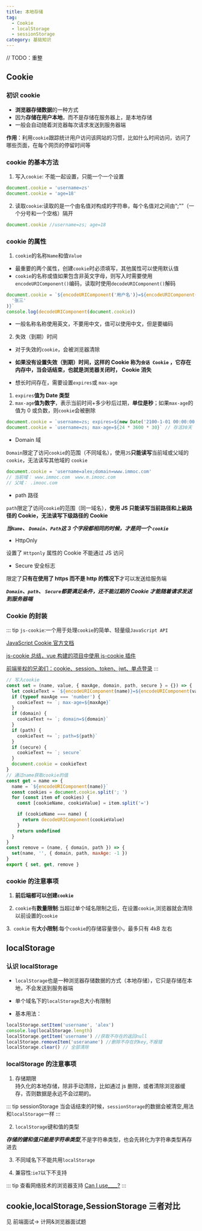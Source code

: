 ```yaml
---
title: 本地存储
tag:
  - Cookie
  - localStorage
  - sessionStorage
category: 基础知识
---
```


// TODO：重整

## Cookie

### 初识 cookie

- **浏览器存储数据**的一种方式
- 因为**存储在用户本地**，而不是存储在服务器上，是本地存储
- 一般会自动随着浏览器每次请求发送到服务器端

**作用**：利用`cookie`跟踪统计用户访问该网站的习惯，比如什么时间访问，访问了哪些页面，在每个网页的停留时间等

### cookie 的基本方法

1. 写入`cookie`: 不能一起设置，只能一个一个设置

```js
document.cookie = 'username=zs'
document.cookie = 'age=18'
```

2. 读取`cookie`:读取的是一个由名值对构成的字符串，每个名值对之间由“;"”（一个分号和一个空格）隔开

```js
document.cookie //username=zs; age=18
```

### cookie 的属性

1. `cookie`的名称`Name`和值`Value`

- 最重要的两个属性，创建`cookie`时必须填写，其他属性可以使用默认值
- `cookie`的名称或值如果包含非英文字母，则写入时需要使用 `encodeURIComponent()`编码，读取时使用`decodeURIComponent()`解码

```js
document.cookie = `${encodeURIComponent('用户名')}=${encodeURIComponent(
  '张三'
)}`
console.log(decodeURIComponent(document.cookie))
```

- 一般名称名称使用英文，不要用中文，值可以使用中文，但是要编码

2. 失效（到期）时间

- 对于失效的`cookie`，会被浏览器清除

- **如果没有设置失效（到期）时间，这样的 Cookie 称为`会话 Cookie` ，它存在内存中，当会话结束，也就是浏览器关闭时， Cookie 消失**

- 想长时间存在，需要设置`expires`或 `max-age`

1. `expires`**值为 Date 类型**
2. `max-age`**值为数字**，表示当前时间+多少秒后过期，**单位是秒**；如果`max-age`的值为 0 或负数，则`cookie`会被删除

```js
document.cookie = `username=zs; expires=${new Date('2100-1-01 00:00:00')}`
document.cookie = `username=zs; max-age=${24 * 3600 * 30}` // 存活30天
```

- Domain 域

`Domain`限定了访问`cookie`的范围（不同域名），使用`JS`**只能读写**当前域或父域的`cookie`，无法读写其他域的 `cookie`

```js
document.cookie = 'username=alex;domain=www.immoc.com'
// 当前域： www.immoc.com  www.m.imooc.com
// 父域： .imooc.com
```

- path 路径

`path`限定了访问`cookie`的范围（同一域名），**使用 JS 只能读写当前路径和上級路径的 Cookie，无法读写下级路径的 Cookie**

**_当`Name`、 `Domain`、`Path`这 3 个字段都相同的时候，才是同一个 `cookie`_**

- HttpOnly

设置了 `Httponly` 属性的 Cookie 不能通过 JS 访问

- Secure 安全标志

限定了**只有在使用了 https 而不是 http 的情况下**才可以发送给服务端

**_`Domain`、`path`、 `Secure`都要满足条件，还不能过期的 Cookie 才能随着请求发送到服务器端_**

### Cookie 的封装

::: tip `js-cookie`:一个用于处理`cookie`的简单、轻量级`JavaScript API`

[JavaScript Cookie 官方文档](https://www.npmjs.com/package/js-cookie)

[js-cookie 总结，vue 构建的项目中使用 js-cookie 插件](https://juejin.cn/post/6844904052510162952)

[前端鉴权的兄弟们：cookie、session、token、jwt、单点登录](https://juejin.cn/post/6898630134530752520)
:::

```js
// 写入cookie
const set = (name, value, { maxAge, domain, path, secure } = {}) => {
  let cookieText = `${encodeURIComponent(name)}=${encodeURIComponent(value)}`
  if (typeof maxAge === 'number') {
    cookieText += `; max-age=${maxAge}`
  }
  if (domain) {
    cookieText += `; domain=${domain}`
  }
  if (path) {
    cookieText += `; path=${path}`
  }
  if (secure) {
    cookieText += `; secure`
  }
  document.cookie = cookieText
}
// 通过name获取cookie的值
const get = name => {
  name = `${encodeURIComponent(name)}`
  const cookies = document.cookie.split('; ')
  for (const item of cookies) {
    const [cookieName, cookieValue] = item.split('=')

    if (cookieName === name) {
      return decodeURIComponent(cookieValue)
    }
    return undefined
  }
}
const remove = (name, { domain, path }) => {
  set(name, '', { domain, path, maxAge: -1 })
}
export { set, get, remove }
```

### cookie 的注意事项

1. **前后端都可以创建`cookie`**

2. `cookie`有**数量限制**:当超过单个域名限制之后，在设置`cookie`,浏览器就会清除以前设置的`cookie`

3.` cookie` 有**大小限制**:每个`cookie`的存储容量很小，最多只有 4kB 左右

## localStorage

### 认识 localStorage

- `localStorage`也是一种浏览器存储数据的方式（本地存储），它只是存储在本地，不会发送到服务器端

- 单个域名下的`localStorage`总大小有限制

- 基本用法：

```js
localStorage.setItem('username', 'alex')
console.log(localStorage.length)
localStorage.getItem('username') //获取不存在的返回null
localStorage.removeItem('useraname') //删除不存在的key,不报错
localStorage.clear() // 全部清除
```

### localStorage 的注意事项

1. 存储期限  
   持久化的本地存储，除非手动清除，比如通过 js 删除，或者清除浏览器缓存，否则数据是永远不会过期的。

::: tip sessionStorage
当会话结束的时候，`sessionStorage`的数据会被清空,用法和`localStorage`一样
:::

2. `localStorage`键和值的类型

**_存储的键和值只能是字符串类型_**,不是字符串类型，也会先转化为字符串类型再存进去

3. 不同域名下不能共用`localStorage`

4. 兼容性:`ie7`以下不支持

::: tip 查看网络技术的浏览器支持
[Can I use\_\_\_\_?](https://caniuse.com/)
:::

## cookie,localStorage,SessionStorage 三者对比

见 前端面试-> 计网&浏览器面试题
